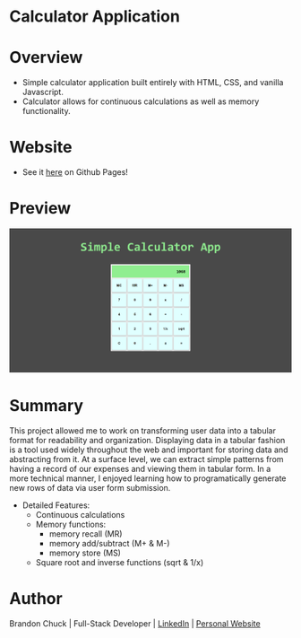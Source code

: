 # Calculator Application

# Overview

- Simple calculator application built entirely with HTML, CSS, and vanilla Javascript.
- Calculator allows for continuous calculations as well as memory functionality.

# Website

- See it [here](https://brandonchuck.github.io/Calculator/) on Github Pages! 

# Preview

![calculator-preview.png](calculator-preview.png)

# Summary

This project allowed me to work on transforming user data into a tabular format for readability and organization. Displaying data in a tabular fashion is a tool used widely throughout the web and important for storing data and abstracting from it. At a surface level, we can extract simple patterns from having a record of our expenses and viewing them in tabular form. In a more technical manner, I enjoyed learning how to programatically generate new rows of data via user form submission.

- Detailed Features:
    - Continuous calculations
    - Memory functions:
      - memory recall (MR)
      - memory add/subtract (M+ & M-)
      - memory store (MS)
    - Square root and inverse functions (sqrt & 1/x)

# Author

Brandon Chuck | Full-Stack Developer | [LinkedIn](https://www.linkedin.com/in/brandonchuck/) | [Personal Website](https://www.brandonchuck-dev.com)

